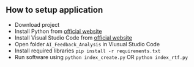 ## How to setup application

- Download project
- Install Python from [official website](https://www.python.org/)
- Install Visual Studio Code from [official website](https://code.visualstudio.com/)
- Open folder `AI_Feedback_Analysis` in Viusual Studio Code
- Install required libraries `pip install -r requirements.txt`
- Run software using `python index_create.py` OR `python index_rtf.py`
